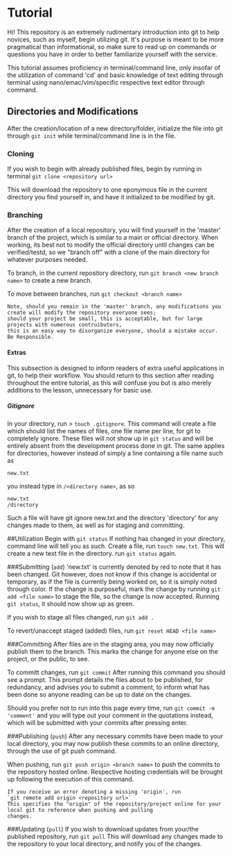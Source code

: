 # Tutorial
Hi! This repository is an extremely rudimentary introduction into git to help novices, such as myself, begin utilizing git. 
It's purpose is meant to be more pragmatical than informational, so make sure to read up on commands or questions 
you have in order to better familiarize yourself with the service.

This tutorial assumes proficiency in terminal/command line, only insofar of the utilization of command 'cd' and basic knowledge of text editing through terminal using nano/emac/vim/specific respective text editor through command.


## Directories and Modifications
After the creation/location of a new directory/folder, initialize the file into git through
`git init`
while terminal/command line is in the file. 

### Cloning
If you wish to begin with already published files, begin by running in terminal
`git clone <repository url>`

This will download the repository to one eponymous file in the current directory you find yourself in, and have 
it initialized to be modified by git.

### Branching
After the creation of a local repository, you will find yourself in the 'master' branch of the project, 
which is similar to a main or official directory. When working, its best not to modify the official directory 
until changes can be verified/testd, so we "branch off" with a clone of the main directory for whatever purposes needed.

To branch, in the current repository directory, run
`git branch <new branch name>`
to create a new branch.

To move between branches, run
`git checkout <branch name>`

```
Note, should you remain in the 'master' branch, any modifications you create will modify the repository everyone sees;
should your project be small, this is acceptable, but for large projects with numerous contruibutors,
this is an easy way to disorganize everyone, should a mistake occur. Be Responsible.
```

#### **Extras**
This subsection is designed to inform readers of extra useful applications in git, to help their workflow. You should
return to this section after reading throughout the entire tutorial, as this will confuse you but is also merely additions
to the lesson, unnecessary for basic use.

##### **Gitignore**
In your directory, run > `touch .gitignore`.
This command will create a file which should list the names of files, one file name per line, for git to completely ignore. These
files will not show up in `git status` and will be entirely absent from the development process done in git. The same
applies for directories, however instead of simply a line containing a file name such as 
```
new.txt
```
you instead type in `/<directory name>`, as so
```
new.txt
/directory
```
Such a file will have git ignore new.txt and the directory 'directory' for any changes made to them, as well as for
staging and committing.



##Utilization
Begin with 
`git status`
If nothing has changed in your directory, command line will tell you as such. Create a file, run `touch new.txt`.
This will create a new text file in the directory. run `git status` again.

###Submitting (`add`)
'new.txt' is currently denoted by red to note that it has been changed. Git however, does not know if this change
is accidental or temporary, as if the file is currently being worked on, so it is simply noted through color. If the change
is purposeful, mark the change by running
`git add <file name>`
to stage the file, so the change is now accepted. Running `git status`, it should now show up as green.

If you wish to stage all files changed, run
`git add .`

To revert/unaccept staged (added) files, run 
`git reset HEAD <file name>`

###Committing
After files are in the staging area, you may now officially publish them to the branch. This marks the change for 
anyone else on the project, or the public, to see.

To committ changes, run
`git commit`
After running this command you should see a prompt. This prompt details the files about to be published, for
redundancy, and advises you to submit a comment, to inform what has been done so anyone reading can 
be up to date on the changes.

Should you prefer not to run into this page every time, run
`git commit -m 'comment'`
and you will type out your comment in the quotations instead, which will be submitted with your commits after pressing enter.

###Publishing (`push`)
After any necessary commits have been made to your local directory, you may now publish these commits to an online 
directory, through the use of git push command.

When pushing, run
`git push origin <branch name>` to push the commits to the repository hosted online. Respective hosting credentials
will be brought up following the execution of this command.

```
If you receive an error denoting a missing 'origin', run
`git remote add origin <repository url>`
This specifies the "origin" of the repository/project online for your local git to reference when pushing and pulling
changes.
```

###Updating (`pull`)
If you wish to download updates from your/the published repository, run
`git pull`
This will download any changes made to the repository to your local directory, and notify you of the changes.

